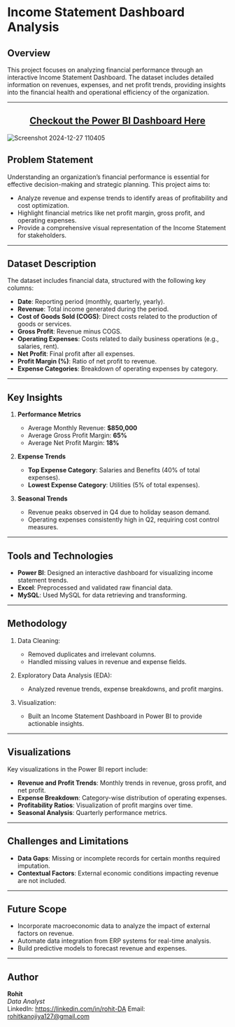 # Income Statement Dashboard Analysis
## Overview
This project focuses on analyzing financial performance through an interactive Income Statement Dashboard. The dataset includes detailed information on revenues, expenses, and net profit trends, providing insights into the financial health and operational efficiency of the organization.

---

<div align="center">
  <p>

## [Checkout the Power BI Dashboard Here](https://app.powerbi.com/view?r=eyJrIjoiOTc2NzJiZDEtMWQwMy00M2Q1LWI2YjQtMGNjM2EyOWE2YWI5IiwidCI6IjU1MTFiODM3LWE1Y2EtNDY3Yy1iZDQzLWZkNDFjZWJiMGM1ZCJ9)
</p>
</div>

![Screenshot 2024-12-27 110405](https://github.com/user-attachments/assets/64085de3-2b94-4c0d-8a01-517fd757720e)

## Problem Statement

Understanding an organization’s financial performance is essential for effective decision-making and strategic planning. This project aims to:

- Analyze revenue and expense trends to identify areas of profitability and cost optimization.
- Highlight financial metrics like net profit margin, gross profit, and operating expenses.
- Provide a comprehensive visual representation of the Income Statement for stakeholders.

---

## Dataset Description
The dataset includes financial data, structured with the following key columns:

- **Date**: Reporting period (monthly, quarterly, yearly).
- **Revenue**: Total income generated during the period.
- **Cost of Goods Sold (COGS)**: Direct costs related to the production of goods or services.
- **Gross Profit**: Revenue minus COGS.
- **Operating Expenses**: Costs related to daily business operations (e.g., salaries, rent).
- **Net Profit**: Final profit after all expenses.
- **Profit Margin (%)**: Ratio of net profit to revenue.
- **Expense Categories**: Breakdown of operating expenses by category.

---

## Key Insights
1. **Performance Metrics**
   - Average Monthly Revenue: **$850,000**
   - Average Gross Profit Margin: **65%**
   - Average Net Profit Margin: **18%**

2. **Expense Trends**
   - **Top Expense Category**: Salaries and Benefits (40% of total expenses).
   - **Lowest Expense Category**: Utilities (5% of total expenses).

3. **Seasonal Trends**
   - Revenue peaks observed in Q4 due to holiday season demand.
   - Operating expenses consistently high in Q2, requiring cost control measures.

---

## Tools and Technologies
- **Power BI**: Designed an interactive dashboard for visualizing income statement trends.
- **Excel**: Preprocessed and validated raw financial data.
- **MySQL**: Used MySQL for data retrieving and transforming.

---

## Methodology
1. Data Cleaning:

     - Removed duplicates and irrelevant columns.
     - Handled missing values in revenue and expense fields.
2. Exploratory Data Analysis (EDA):

     - Analyzed revenue trends, expense breakdowns, and profit margins.
3. Visualization:

     - Built an Income Statement Dashboard in Power BI to provide actionable insights.

---

## Visualizations
Key visualizations in the Power BI report include:

- **Revenue and Profit Trends**: Monthly trends in revenue, gross profit, and net profit.
- **Expense Breakdown**: Category-wise distribution of operating expenses.
- **Profitability Ratios**: Visualization of profit margins over time.
- **Seasonal Analysis**: Quarterly performance metrics.

---

## Challenges and Limitations
- **Data Gaps**: Missing or incomplete records for certain months required imputation.
- **Contextual Factors**: External economic conditions impacting revenue are not included.

---

## Future Scope
- Incorporate macroeconomic data to analyze the impact of external factors on revenue.
- Automate data integration from ERP systems for real-time analysis.
- Build predictive models to forecast revenue and expenses.

---

## Author
**Rohit**  
*Data Analyst*  
LinkedIn: https://linkedin.com/in/rohit-DA
Email: rohitkanojiya127@gmail.com
